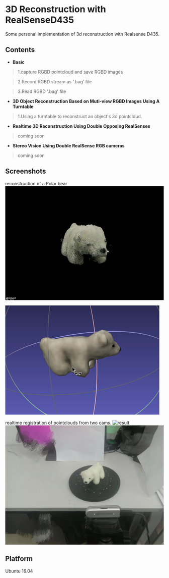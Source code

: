 # 3D Reconstruction with RealSenseD435
Some personal implementation of 3d reconstruction with Realsense D435.

## Contents
* **Basic**
> 1.capture RGBD pointcloud and save RGBD images

> 2.Record RGBD stream as '.bag' file

> 3.Read RGBD '.bag' file
* **3D Object Reconstruction Based on Muti-view RGBD Images Using A Turntable**
> 1.Using a turntable to reconstruct an object's 3d pointcloud.

* **Realtime 3D Reconstruction Using Double Opposing RealSenses**
> coming soon
* **Stereo Vision Using Double RealSense RGB cameras**
> coming soon

## Screenshots
reconstruction of a Polar bear
![result](./Doc/bear.gif)

![result](./Doc/bear2.gif)

realtime registration of pointclouds from two cams.
![result](./Doc/doubleCam.gif)
![result](./Doc/work_platform.jpg)

## Platform
Ubuntu 16.04


